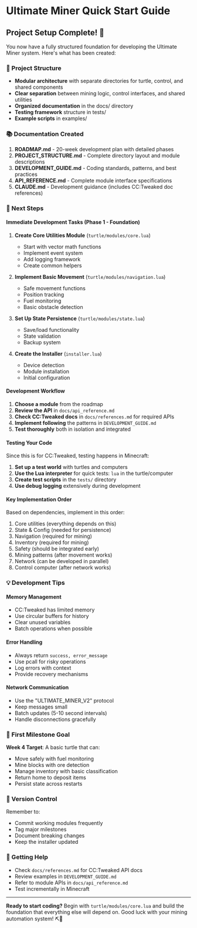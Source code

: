 # Ultimate Miner Quick Start Guide

## Project Setup Complete! 🎉

You now have a fully structured foundation for developing the Ultimate Miner system. Here's what has been created:

### 📁 Project Structure
- **Modular architecture** with separate directories for turtle, control, and shared components
- **Clear separation** between mining logic, control interfaces, and shared utilities
- **Organized documentation** in the docs/ directory
- **Testing framework** structure in tests/
- **Example scripts** in examples/

### 📚 Documentation Created
1. **ROADMAP.md** - 20-week development plan with detailed phases
2. **PROJECT_STRUCTURE.md** - Complete directory layout and module descriptions  
3. **DEVELOPMENT_GUIDE.md** - Coding standards, patterns, and best practices
4. **API_REFERENCE.md** - Complete module interface specifications
5. **CLAUDE.md** - Development guidance (includes CC:Tweaked doc references)

### 🚀 Next Steps

#### Immediate Development Tasks (Phase 1 - Foundation)

1. **Create Core Utilities Module** (`turtle/modules/core.lua`)
   - Start with vector math functions
   - Implement event system
   - Add logging framework
   - Create common helpers

2. **Implement Basic Movement** (`turtle/modules/navigation.lua`)
   - Safe movement functions
   - Position tracking
   - Fuel monitoring
   - Basic obstacle detection

3. **Set Up State Persistence** (`turtle/modules/state.lua`)
   - Save/load functionality
   - State validation
   - Backup system

4. **Create the Installer** (`installer.lua`)
   - Device detection
   - Module installation
   - Initial configuration

#### Development Workflow

1. **Choose a module** from the roadmap
2. **Review the API** in `docs/api_reference.md`
3. **Check CC:Tweaked docs** in `docs/references.md` for required APIs
4. **Implement following** the patterns in `DEVELOPMENT_GUIDE.md`
5. **Test thoroughly** both in isolation and integrated

#### Testing Your Code

Since this is for CC:Tweaked, testing happens in Minecraft:

1. **Set up a test world** with turtles and computers
2. **Use the Lua interpreter** for quick tests: `lua` in the turtle/computer
3. **Create test scripts** in the `tests/` directory
4. **Use debug logging** extensively during development

#### Key Implementation Order

Based on dependencies, implement in this order:

1. Core utilities (everything depends on this)
2. State & Config (needed for persistence)  
3. Navigation (required for mining)
4. Inventory (required for mining)
5. Safety (should be integrated early)
6. Mining patterns (after movement works)
7. Network (can be developed in parallel)
8. Control computer (after network works)

### 💡 Development Tips

#### Memory Management
- CC:Tweaked has limited memory
- Use circular buffers for history
- Clear unused variables
- Batch operations when possible

#### Error Handling
- Always return `success, error_message`
- Use pcall for risky operations
- Log errors with context
- Provide recovery mechanisms

#### Network Communication  
- Use the "ULTIMATE_MINER_V2" protocol
- Keep messages small
- Batch updates (5-10 second intervals)
- Handle disconnections gracefully

### 🎯 First Milestone Goal

**Week 4 Target**: A basic turtle that can:
- Move safely with fuel monitoring
- Mine blocks with ore detection
- Manage inventory with basic classification
- Return home to deposit items
- Persist state across restarts

### 📝 Version Control

Remember to:
- Commit working modules frequently
- Tag major milestones
- Document breaking changes
- Keep the installer updated

### 🤝 Getting Help

- Check `docs/references.md` for CC:Tweaked API docs
- Review examples in `DEVELOPMENT_GUIDE.md`
- Refer to module APIs in `docs/api_reference.md`
- Test incrementally in Minecraft

---

**Ready to start coding?** Begin with `turtle/modules/core.lua` and build the foundation that everything else will depend on. Good luck with your mining automation system! ⛏️🤖